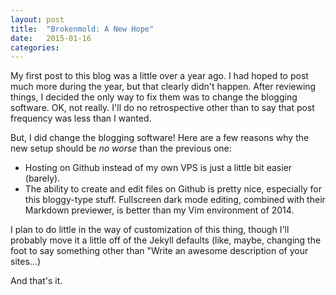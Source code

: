 ```yaml
---
layout: post
title:  "Brokenmold: A New Hope"
date:   2015-01-16
categories:
---
```

My first post to this blog was a little over a year ago. I had hoped to post much more during the year, but that clearly didn't happen. After reviewing things, I decided the only way to fix them was to change the blogging software. OK, not really. I'll do no retrospective other than to say that post frequency was less than I wanted.

But, I did change the blogging software! Here are a few reasons why the new setup should be *no worse* than the previous one:

* Hosting on Github instead of my own VPS is just a little bit easier (barely).
* The ability to create and edit files on Github is pretty nice, especially for this bloggy-type stuff. Fullscreen dark mode editing, combined with their Markdown previewer, is better than my Vim environment of 2014.

I plan to do little in the way of customization of this thing, though I'll probably move it a little off of the Jekyll defaults (like, maybe, changing the foot to say something other than "Write an awesome description of your sites…)

And that's it.
